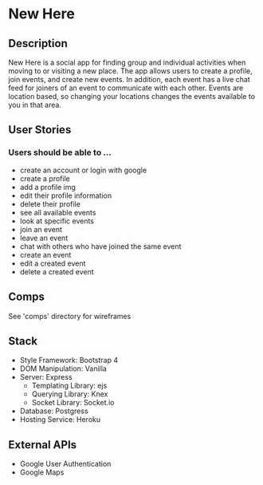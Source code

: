 # New Here
## Description
New Here is a social app for finding group and individual activities
when moving to or visiting a new place. The app allows users to 
create a profile, join events, and create new events. In addition, 
each event has a live chat feed for joiners of an event to 
communicate with each other. Events are location based, so changing
your locations changes the events available to you in that area.

## User Stories
### Users should be able to ...
* create an account or login with google
* create a profile
* add a profile img
* edit their profile information
* delete their profile
* see all available events
* look at specific events
* join an event
* leave an event
* chat with others who have joined the same event
* create an event
* edit a created event
* delete a created event

## Comps
See 'comps' directory for wireframes

## Stack
* Style Framework: Bootstrap 4
* DOM Manipulation: Vanilla
* Server: Express
  * Templating Library: ejs
  * Querying Library: Knex
  * Socket Library: Socket.io
* Database: Postgress
* Hosting Service: Heroku

## External APIs
* Google User Authentication
* Google Maps